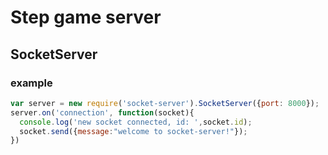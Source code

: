 # Step game server

## SocketServer

### example

```js
var server = new require('socket-server').SocketServer({port: 8000});
server.on('connection', function(socket){
  console.log('new socket connected, id: ',socket.id);
  socket.send({message:"welcome to socket-server!"});
})
```


